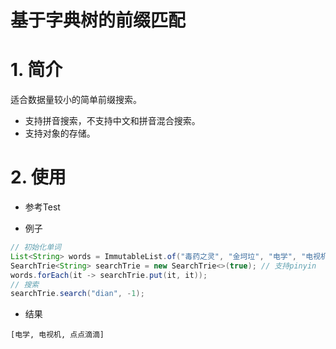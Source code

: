 # 基于字典树的前缀匹配

# 1. 简介
适合数据量较小的简单前缀搜索。

* 支持拼音搜索，不支持中文和拼音混合搜索。
* 支持对象的存储。

# 2. 使用

* 参考Test

* 例子 

```java
// 初始化单词
List<String> words = ImmutableList.of("毒药之灵", "金坷垃", "电学", "电视机", "干杯", "点点滴滴");
SearchTrie<String> searchTrie = new SearchTrie<>(true); // 支持pinyin
words.forEach(it -> searchTrie.put(it, it));
// 搜索
searchTrie.search("dian", -1);
```

* 结果

```
[电学, 电视机, 点点滴滴]
```
